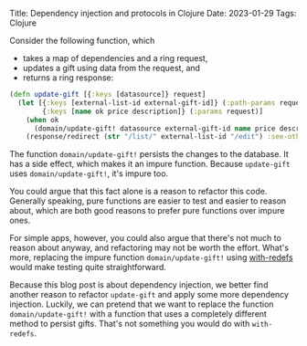 Title: Dependency injection and protocols in Clojure
Date: 2023-01-29
Tags: Clojure

Consider the following function, which
* takes a map of dependencies and a ring request,
* updates a gift using data from the request, and
* returns a ring response:

<!-- force end of list -->

```clojure
(defn update-gift [{:keys [datasource]} request]
  (let [{:keys [external-list-id external-gift-id]} (:path-params request)
        {:keys [name ok price description]} (:params request)]
    (when ok
      (domain/update-gift! datasource external-gift-id name price description))
    (response/redirect (str "/list/" external-list-id "/edit") :see-other)))
```

The function `domain/update-gift!` persists the changes to the database.
It has a side effect, which makes it an impure function.
Because `update-gift` uses `domain/update-gift!`, it's impure too.

You could argue that this fact alone is a reason to refactor this code.
Generally speaking, pure functions are easier to test and easier to reason about,
which are both good reasons to prefer pure functions over impure ones.

For simple apps, however, you could also argue that there's not much to reason about anyway, and refactoring may not be worth the effort.
What's more, replacing the impure function `domain/update-gift!` using [with-redefs](https://clojuredocs.org/clojure.core/with-redefs) would make testing quite straightforward.

Because this blog post is about dependency injection, we better find another reason to refactor `update-gift` and apply some more dependency injection.
Luckily, we can pretend that we want to replace the function `domain/update-gift!` with a function that uses a completely different method to persist gifts.
That's not something you would do with `with-redefs`.
